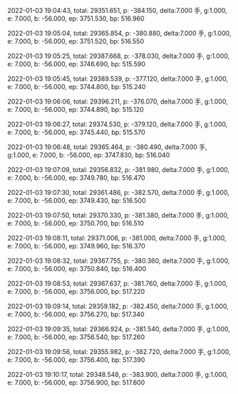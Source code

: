 2022-01-03 19:04:43, total: 29351.651, p: -384.150, delta:7.000 手, g:1.000, e: 7.000, b: -56.000, ep: 3751.530, bp: 516.960

2022-01-03 19:05:04, total: 29365.854, p: -380.880, delta:7.000 手, g:1.000, e: 7.000, b: -56.000, ep: 3751.520, bp: 516.550

2022-01-03 19:05:25, total: 29387.668, p: -378.030, delta:7.000 手, g:1.000, e: 7.000, b: -56.000, ep: 3746.690, bp: 515.590

2022-01-03 19:05:45, total: 29389.539, p: -377.120, delta:7.000 手, g:1.000, e: 7.000, b: -56.000, ep: 3744.800, bp: 515.240

2022-01-03 19:06:06, total: 29396.211, p: -376.070, delta:7.000 手, g:1.000, e: 7.000, b: -56.000, ep: 3744.890, bp: 515.120

2022-01-03 19:06:27, total: 29374.530, p: -379.120, delta:7.000 手, g:1.000, e: 7.000, b: -56.000, ep: 3745.440, bp: 515.570

2022-01-03 19:06:48, total: 29365.464, p: -380.490, delta:7.000 手, g:1.000, e: 7.000, b: -56.000, ep: 3747.830, bp: 516.040

2022-01-03 19:07:09, total: 29356.832, p: -381.980, delta:7.000 手, g:1.000, e: 7.000, b: -56.000, ep: 3749.780, bp: 516.470

2022-01-03 19:07:30, total: 29361.486, p: -382.570, delta:7.000 手, g:1.000, e: 7.000, b: -56.000, ep: 3749.430, bp: 516.500

2022-01-03 19:07:50, total: 29370.330, p: -381.380, delta:7.000 手, g:1.000, e: 7.000, b: -56.000, ep: 3750.700, bp: 516.510

2022-01-03 19:08:11, total: 29371.006, p: -381.000, delta:7.000 手, g:1.000, e: 7.000, b: -56.000, ep: 3749.960, bp: 516.370

2022-01-03 19:08:32, total: 29367.755, p: -380.360, delta:7.000 手, g:1.000, e: 7.000, b: -56.000, ep: 3750.840, bp: 516.400

2022-01-03 19:08:53, total: 29367.637, p: -381.760, delta:7.000 手, g:1.000, e: 7.000, b: -56.000, ep: 3756.000, bp: 517.220

2022-01-03 19:09:14, total: 29359.182, p: -382.450, delta:7.000 手, g:1.000, e: 7.000, b: -56.000, ep: 3756.270, bp: 517.340

2022-01-03 19:09:35, total: 29366.924, p: -381.540, delta:7.000 手, g:1.000, e: 7.000, b: -56.000, ep: 3756.540, bp: 517.260

2022-01-03 19:09:56, total: 29355.982, p: -382.720, delta:7.000 手, g:1.000, e: 7.000, b: -56.000, ep: 3756.400, bp: 517.390

2022-01-03 19:10:17, total: 29348.548, p: -383.900, delta:7.000 手, g:1.000, e: 7.000, b: -56.000, ep: 3756.900, bp: 517.600